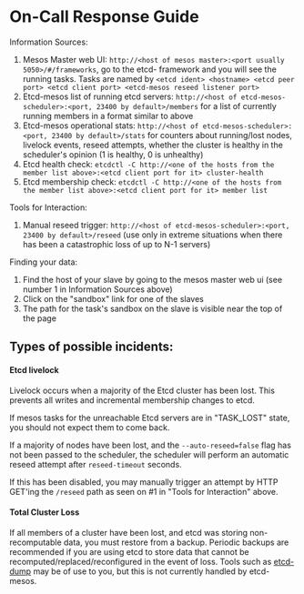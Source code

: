 # On-Call Response Guide

Information Sources:

1. Mesos Master web UI: `http://<host of mesos master>:<port usually 5050>/#/frameworks`, go to the etcd-<cluster-name> framework and you will see the running tasks.  Tasks are named by `<etcd ident> <hostname> <etcd peer port> <etcd client port> <etcd-mesos reseed listener port>` 
2. Etcd-mesos list of running etcd servers: `http://<host of etcd-mesos-scheduler>:<port, 23400 by default>/members` for a list of currently running members in a format similar to above
3. Etcd-mesos operational stats: `http://<host of etcd-mesos-scheduler>:<port, 23400 by default>/stats` for counters about running/lost nodes, livelock events, reseed attempts, whether the cluster is healthy in the scheduler's opinion (1 is healthy, 0 is unhealthy)
4. Etcd health check: `etcdctl -C http://<one of the hosts from the member list above>:<etcd client port for it> cluster-health`
5. Etcd membership check: `etcdctl -C http://<one of the hosts from the member list above>:<etcd client port for it> member list`

Tools for Interaction:

1. Manual reseed trigger: `http://<host of etcd-mesos-scheduler>:<port, 23400 by default>/reseed` (use only in extreme situations when there has been a catastrophic loss of up to N-1 servers)

Finding your data:

1. Find the host of your slave by going to the mesos master web ui (see number 1 in Information Sources above)
2. Click on the "sandbox" link for one of the slaves
3. The path for the task's sandbox on the slave is visible near the top of the page

## Types of possible incidents:
#### Etcd livelock
Livelock occurs when a majority of the Etcd cluster has been lost.  This prevents all writes and incremental membership changes to etcd.

If mesos tasks for the unreachable Etcd servers are in "TASK_LOST" state, you should not expect them to come back.

If a majority of nodes have been lost, and the `--auto-reseed=false` flag has not been passed to the scheduler, the scheduler will perform an automatic reseed attempt after `reseed-timeout` seconds.

If this has been disabled, you may manually trigger an attempt by HTTP GET'ing the `/reseed` path as seen on #1 in "Tools for Interaction" above.

#### Total Cluster Loss
If all members of a cluster have been lost, and etcd was storing non-recomputable data, you must restore from a backup.  Periodic backups are recommended if you are using etcd to store data that cannot be recomputed/replaced/reconfigured in the event of loss.  Tools such as [etcd-dump](https://github.com/AaronO/etcd-dump) may be of use to you, but this is not currently handled by etcd-mesos.
